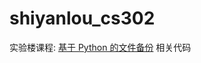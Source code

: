shiyanlou_cs302
===============

实验楼课程: [基于 Python 的文件备份](http://www.shiyanlou.com/courses/302) 相关代码